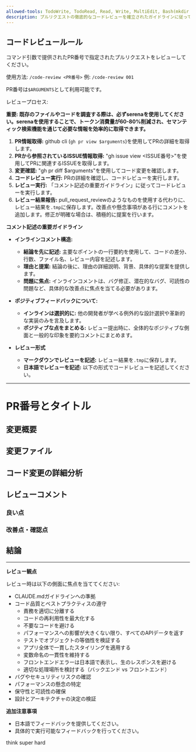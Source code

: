```yaml
---
allowed-tools: TodoWrite, TodoRead, Read, Write, MultiEdit, Bash(mkdir:*), Bash(gh pr view:*), Bash(gh pr diff:*), mcp__serena__find_file, mcp__serena__find_symbol, mcp__serena__list_memories, mcp__serena__search_for_pattern
description: プルリクエストの徹底的なコードレビューを確立されたガイドラインに従って実行し、コード品質、ベストプラクティス、保守性に焦点を当てて建設的なフィードバックを提供します
---
```


## コードレビュールール

コマンド引数で提供されたPR番号で指定されたプルリクエストをレビューしてください。

使用方法: `/code-review <PR番号>`
例: `/code-review 001`

PR番号は`$ARGUMENTS`として利用可能です。

レビュープロセス:

**重要: 既存のファイルやコードを調査する際は、必ずserenaを使用してください。serenaを使用することで、トークン消費量が60-80%削減され、セマンティック検索機能を通じて必要な情報を効率的に取得できます。**

1. **PR情報取得:** github cli (`gh pr view $arguments`)を使用してPRの詳細を取得します。
2. **PRから参照されているISSUE情報取得:** "gh issue view <ISSUE番号>"を使用してPRに関連するISSUEを取得します。
3. **変更確認:** "gh pr diff $arguments"を使用してコード変更を確認します。
4. **コードレビュー実行:** PRの詳細を確認し、コードレビューを実行します。
5. **レビュー実行:** 「コメント記述の重要ガイドライン」に従ってコードレビューを実行します。
6. **レビュー結果報告:** pull_request_reviewのようなものを使用する代わりに、レビュー結果を`.tmp`に保存します。改善点や懸念事項がある行にコメントを追加します。修正が明確な場合は、積極的に提案を行います。

**コメント記述の重要ガイドライン**

- **インラインコメント構造:**

  - **結論を先に記述:** 主要なポイントの一行要約を使用して、コードの差分、行数、ファイル名、レビュー内容を記述します。
  - **理由と提案:** 結論の後に、理由の詳細説明、背景、具体的な提案を提供します。
  - **問題に焦点:** インラインコメントは、バグ修正、潜在的なバグ、可読性の問題など、具体的な改善点に焦点を当てる必要があります。

- **ポジティブフィードバックについて:**

  - **インラインは選択的に:** 他の開発者が学べる例外的な設計選択や革新的な実装のみを言及します。
  - **ポジティブな点をまとめる:** レビュー提出時に、全体的なポジティブな側面と一般的な印象を要約コメントにまとめます。

- **レビュー形式**
  - **マークダウンでレビューを記述:** レビュー結果を`.tmp`に保存します。
  - **日本語でレビューを記述:** 以下の形式でコードレビューを記述してください。

---

# PR番号とタイトル

## 変更概要

## 変更ファイル

## コード変更の詳細分析

## レビューコメント

### 良い点

### 改善点・確認点

## 結論

---

**レビュー観点**

レビュー時は以下の側面に焦点を当ててください:

- CLAUDE.mdガイドラインへの準拠
- コード品質とベストプラクティスの遵守
  - 責務を適切に分離する
  - コードの再利用性を最大化する
  - 不要なコードを避ける
  - パフォーマンスへの影響が大きくない限り、すべてのAPIデータを返す
  - テストでオブジェクトの等価性を検証する
  - アプリ全体で一貫したスタイリングを適用する
  - 変数命名の一貫性を維持する
  - フロントエンドエラーは日本語で表示し、生のレスポンスを避ける
  - 適切な処理場所を検討する（バックエンド vs フロントエンド）
- バグやセキュリティリスクの確認
- パフォーマンスの懸念の特定
- 保守性と可読性の確保
- 設計とアーキテクチャの決定の検証

**追加注意事項**

- 日本語でフィードバックを提供してください。
- 具体的で実行可能なフィードバックを行ってください。

think super hard
